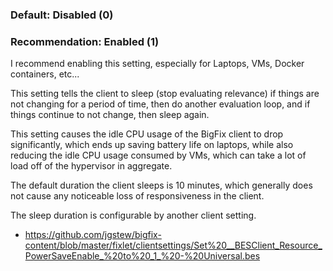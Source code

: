 
### Default: Disabled (0)

### Recommendation: Enabled (1)

I recommend enabling this setting, especially for Laptops, VMs, Docker containers, etc...

This setting tells the client to sleep (stop evaluating relevance) if things are not changing for a period of time, then do another evaluation loop, and if things continue to not change, then sleep again.

This setting causes the idle CPU usage of the BigFix client to drop significantly, which ends up saving battery life on laptops, while also reducing the idle CPU usage consumed by VMs, which can take a lot of load off of the hypervisor in aggregate.

The default duration the client sleeps is 10 minutes, which generally does not cause any noticeable loss of responsiveness in the client.

The sleep duration is configurable by another client setting.

- https://github.com/jgstew/bigfix-content/blob/master/fixlet/clientsettings/Set%20__BESClient_Resource_PowerSaveEnable_%20to%20_1_%20-%20Universal.bes
